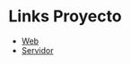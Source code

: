 # Links Proyecto

- [Web](cotizador-apps.netlify.app/)
- [Servidor](https://664a0d82a300e8795d40d3ef.mockapi.io/)
